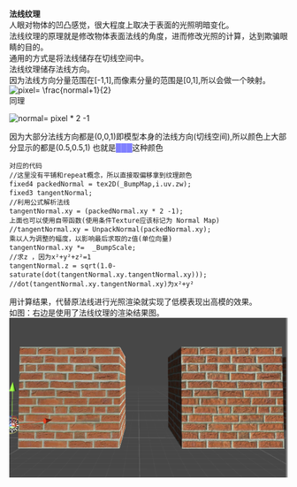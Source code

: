 **法线纹理**  
人眼对物体的凹凸感觉，很大程度上取决于表面的光照明暗变化。  
法线纹理的原理就是修改物体表面法线的角度，进而修改光照的计算，达到欺骗眼睛的目的。  
通用的方式是将法线储存在切线空间中。  
法线纹理储存法线方向。  
因为法线方向分量范围在[-1,1],而像素分量的范围是[0,1],所以会做一个映射。  
<img src="https://latex.codecogs.com/gif.latex?pixel=&space;\frac{normal&plus;1}{2}" title="pixel= \frac{normal+1}{2}" />    
同理  

<img src="https://latex.codecogs.com/gif.latex?normal=&space;pixel&space;*&space;2&space;-1" title="normal= pixel * 2 -1" />

因为大部分法线方向都是(0,0,1)即模型本身的法线方向(切线空间),所以颜色上大部分显示的都是(0.5,0.5,1) 也就是<font color=#8080FF>███</font>这种颜色  

	对应的代码  
	//这里没有平铺和repeat概念，所以直接取偏移拿到纹理颜色
	fixed4 packedNormal = tex2D(_BumpMap,i.uv.zw);
	fixed3 tangentNormal;
	//利用公式解析法线 
	tangentNormal.xy = (packedNormal.xy * 2 -1);
	上面也可以使用自带函数(使用条件Texture应该标记为 Normal Map)
	//tangentNormal.xy = UnpackNormal(packedNormal.xy);
	乘以人为调整的幅度，以影响最后求取的z值(单位向量)
	tangentNormal.xy *=  _BumpScale;
	//求z ，因为x²+y²+z²=1  
	tangentNormal.z = sqrt(1.0-saturate(dot(tangentNormal.xy.tangentNormal.xy)));  
	//dot(tangentNormal.xy.tangentNormal.xy)为x²+y²
用计算结果，代替原法线进行光照渲染就实现了低模表现出高模的效果。  
如图：右边是使用了法线纹理的渲染结果图。  
![](pic/20.jpg)